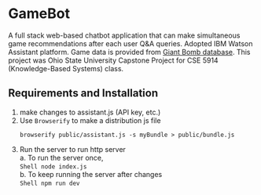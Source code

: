 # GameBot
A full stack web-based chatbot application that can make simultaneous game recommendations after each user Q&A queries. 
Adopted IBM Watson Assistant platform. Game data is provided from [Giant Bomb database](https://www.giantbomb.com/games/).
This project was Ohio State University Capstone Project for CSE 5914 (Knowledge-Based Systems) class.


## Requirements and Installation
1. make changes to assistant.js (API key, etc.)
2. Use `Browserify` to make a distribution js file
    ```Shell
    browserify public/assistant.js -s myBundle > public/bundle.js
    ```
3. Run the server to run http server  
    a. To run the server once,  
        ```Shell
        node index.js
        ```  
    b. To keep running the server after changes  
        ```Shell
        npm run dev
        ```  

